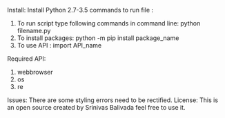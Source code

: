 
Install: Install Python 2.7-3.5 
commands to run file :
1. To run  script type following commands in command line:  python filename.py
2. To install packages:  python -m pip install package_name
3. To use API : import API_name

Required API:
1. webbrowser
2. os
3. re

Issues: There are some styling errors need to be rectified. 
License: This is an open source created by Srinivas Balivada feel free to use it.